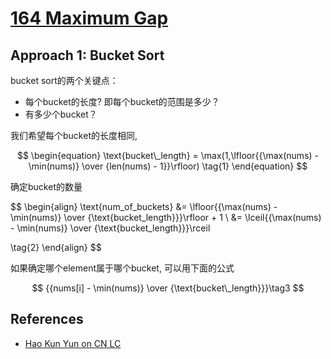 # [164 Maximum Gap](https://leetcode.com/problems/maximum-gap/description/)


## Approach 1: Bucket Sort

bucket sort的两个关键点：
- 每个bucket的长度? 即每个bucket的范围是多少？
- 有多少个bucket？


我们希望每个bucket的长度相同, 

$$
\begin{equation}
\text{bucket\_length} = \max(1,\lfloor{{\max(nums) - \min(nums)} \over {len(nums) - 1}}\rfloor) \tag{1}
\end{equation}
$$


确定bucket的数量

$$
\begin{align}
\text{num\_of\_buckets} &= \lfloor{{\max(nums) - \min(nums)} \over {\text{bucket\_length}}}\rfloor + 1 \\
&= \lceil{{\max(nums) - \min(nums)} \over {\text{bucket\_length}}}\rceil 

\tag{2}
\end{align}
$$


如果确定哪个element属于哪个bucket, 可以用下面的公式

$$
 {{nums[i] - \min(nums)} \over {\text{bucket\_length}}}\tag3
$$


## References

- [Hao Kun Yun on CN LC](https://leetcode.cn/problems/maximum-gap/solutions/498577/python3-tong-pai-xu-by-yanghk/)